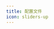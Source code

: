```yaml
---
title: 配置文件
icon: sliders-up
---
```


<div class="catalog-display-container">
  <Catalog base='/zh/guide/config' />
</div>
